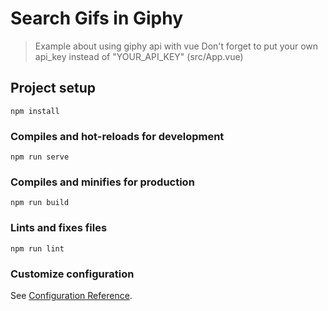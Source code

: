 # Search Gifs in Giphy

> Example about using giphy api with vue
> Don't forget to put your own api_key instead of "YOUR_API_KEY" (src/App.vue)

## Project setup
```
npm install
```

### Compiles and hot-reloads for development
```
npm run serve
```

### Compiles and minifies for production
```
npm run build
```

### Lints and fixes files
```
npm run lint
```

### Customize configuration
See [Configuration Reference](https://cli.vuejs.org/config/).
